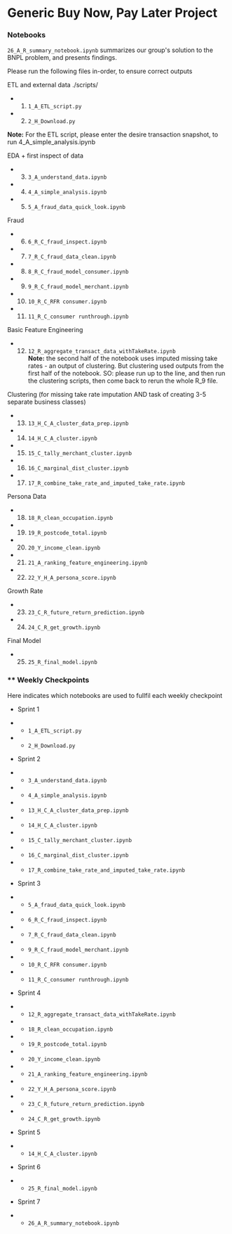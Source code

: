 # Generic Buy Now, Pay Later Project

### **Notebooks**
`26_A_R_summary_notebook.ipynb` summarizes our group's solution to the BNPL problem, and presents findings.

Please run the following files in-order, to ensure correct outputs

ETL and external data
./scripts/
- 1.  `1_A_ETL_script.py`              
- 2.  `2_H_Download.py`               

**Note:** For the ETL script, please enter the desire transaction snapshot, to run 4_A_simple_analysis.ipynb

EDA + first inspect of data
- 3.  `3_A_understand_data.ipynb`
- 4.  `4_A_simple_analysis.ipynb`
- 5.  `5_A_fraud_data_quick_look.ipynb`

Fraud
- 6.  `6_R_C_fraud_inspect.ipynb`
- 7.  `7_R_C_fraud_data_clean.ipynb`
- 8.  `8_R_C_fraud_model_consumer.ipynb`
- 9.  `9_R_C_fraud_model_merchant.ipynb`
- 10. `10_R_C_RFR consumer.ipynb`
- 11. `11_R_C_consumer runthrough.ipynb`


Basic Feature Engineering
- 12. `12_R_aggregate_transact_data_withTakeRate.ipynb`  
**Note:** the second half of the notebook uses imputed missing take rates - an output of clustering. But clustering used outputs from the first half of the notebook. SO: please run up to the line, and then run the clustering scripts, then come back to rerun the whole R_9 file.


Clustering (for missing take rate imputation AND task of creating 3-5 separate business classes)
- 13. `13_H_C_A_cluster_data_prep.ipynb`
- 14. `14_H_C_A_cluster.ipynb`
- 15. `15_C_tally_merchant_cluster.ipynb`
- 16. `16_C_marginal_dist_cluster.ipynb`
- 17. `17_R_combine_take_rate_and_imputed_take_rate.ipynb`


Persona Data
- 18. `18_R_clean_occupation.ipynb`
- 19. `19_R_postcode_total.ipynb`
- 20. `20_Y_income_clean.ipynb`
- 21. `21_A_ranking_feature_engineering.ipynb`
- 22. `22_Y_H_A_persona_score.ipynb`


Growth Rate
- 23. `23_C_R_future_return_prediction.ipynb`
- 24. `24_C_R_get_growth.ipynb`


Final Model
- 25. `25_R_final_model.ipynb`

### ** Weekly Checkpoints
Here indicates which notebooks are used to fullfil each weekly checkpoint  

- Sprint 1
- -  `1_A_ETL_script.py`    
- -  `2_H_Download.py` 

- Sprint 2
- -  `3_A_understand_data.ipynb`
- -  `4_A_simple_analysis.ipynb`
- - `13_H_C_A_cluster_data_prep.ipynb`
- - `14_H_C_A_cluster.ipynb`
- - `15_C_tally_merchant_cluster.ipynb`
- - `16_C_marginal_dist_cluster.ipynb`
- - `17_R_combine_take_rate_and_imputed_take_rate.ipynb`

- Sprint 3
- -  `5_A_fraud_data_quick_look.ipynb`
- -  `6_R_C_fraud_inspect.ipynb`
- -  `7_R_C_fraud_data_clean.ipynb`
- -  `9_R_C_fraud_model_merchant.ipynb`
- - `10_R_C_RFR consumer.ipynb`
- - `11_R_C_consumer runthrough.ipynb`

- Sprint 4
- - `12_R_aggregate_transact_data_withTakeRate.ipynb`  
- - `18_R_clean_occupation.ipynb`
- - `19_R_postcode_total.ipynb`
- - `20_Y_income_clean.ipynb`
- - `21_A_ranking_feature_engineering.ipynb`
- - `22_Y_H_A_persona_score.ipynb`
- - `23_C_R_future_return_prediction.ipynb`
- - `24_C_R_get_growth.ipynb`

- Sprint 5
- - `14_H_C_A_cluster.ipynb`

- Sprint 6
- - `25_R_final_model.ipynb`

- Sprint 7 
- - `26_A_R_summary_notebook.ipynb`